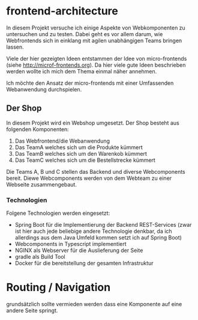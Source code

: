 # frontend-architecture

In diesem Projekt versuche ich einige Aspekte von Webkomponenten zu untersuchen und zu testen. Dabei geht es vor allem darum, wie Webfrontends sich in einklang mit agilen unabhängigen Teams bringen lassen.

Viele der hier gezeigten Ideen entstammen der Idee von micro-frontends (siehe http://microf-frontends.org). Da hier viele gute Ideen beschrieben werden wollte ich mich dem Thema einmal näher annehmen. 

Ich möchte den Ansatz der micro-frontends mit einer Umfassenden Webanwendung durchspielen.

## Der Shop
In diesem Projekt wird ein Webshop umgesetzt. Der Shop besteht aus folgenden Komponenten:
 1. Das Webfrontend/die Webanwendung
 1. Das TeamA welches sich um die Produkte kümmert
 1. Das TeamB welches sich um den Warenkob kümmert
 1. Das TeamC welches sich um die Bestellstrecke kümmert

Die Teams A, B und C stellen das Backend und diverse Webcomponents bereit. Diewe Webcomponents werden von dem Webteam zu einer Webseite zusammengebaut.

### Technologien
Folgene Technologien werden eingesetzt:
 - Spring Boot für die Implementierung der Backend REST-Services (zwar ist hier auch jede beliebige andere Technologie denkbar, da ich allerdings aus dem Java Umfeld kommen setzt ich auf Spring Boot)
 - Webcomponents in Typescript implementiert
 - NGINX als Webserver für die Auslieferung der Seite
 - gradle als Build Tool
 - Docker für die bereitstellung der gesamten Infrastruktur
 
# Routing / Navigation 
grundsätzlich sollte vermieden werden dass eine Komponente auf eine andere Seite springt. 